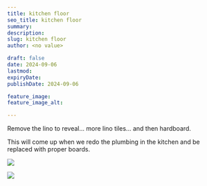 ```yaml
---
title: kitchen floor
seo_title: kitchen floor
summary:
description:
slug: kitchen floor
author: <no value>

draft: false
date: 2024-09-06
lastmod:
expiryDate:
publishDate: 2024-09-06

feature_image:
feature_image_alt:

---
```

Remove the lino to reveal... more lino tiles... and then hardboard. 


This will come up when we redo the plumbing in the kitchen and be replaced with proper boards.

![](/images/1034a.jpeg)

![](/images/1035a.jpeg)